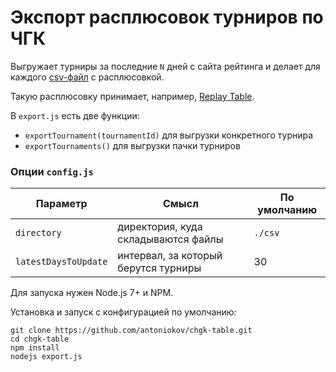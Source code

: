# Экспорт расплюсовок турниров по ЧГК

Выгружает турниры за последние `N` дней с сайта рейтинга 
и делает для каждого [csv-файл](https://replaytable.com/assets/csv/chgk/4109.csv) с расплюсовкой.

Такую расплюсовку принимает, например, [Replay Table](https://replaytable.com/examples/chgk/2015-2016).

В `export.js` есть две функции: 
* `exportTournament(tournamentId)` для выгрузки конкретного турнира
* `exportTournaments()` для выгрузки пачки турниров

### Опции `config.js`

| Параметр | Смысл | По умолчанию |
|----------|-------|--------------|
| `directory` | директория, куда складываются файлы | `./csv` |
| `latestDaysToUpdate` | интервал, за который берутся турниры | 30 |

Для запуска нужен Node.js 7+ и NPM.

Установка и запуск с конфигурацией по умолчанию:
```
git clone https://github.com/antoniokov/chgk-table.git
cd chgk-table
npm install
nodejs export.js
```
